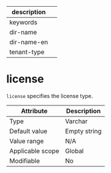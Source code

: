 |description||
|---|---|
|keywords||
|dir-name||
|dir-name-en||
|tenant-type||

# license

`license` specifies the license type.

| **Attribute** | **Description** |
|--------|---------|
| Type | Varchar |
| Default value | Empty string |
| Value range | N/A |
| Applicable scope | Global |
| Modifiable | No |

